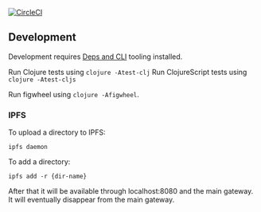 
[![CircleCI](https://img.shields.io/circleci/project/github/jeluard/pluto.svg)](https://circleci.com/gh/jeluard/pluto/tree/master)

## Development

Development requires [Deps and CLI](https://clojure.org/guides/getting_started) tooling installed.

Run Clojure tests using `clojure -Atest-clj`
Run ClojureScript tests using `clojure -Atest-cljs`

Run figwheel using `clojure -Afigwheel`.



### IPFS

To upload a directory to IPFS:

```
ipfs daemon
```

To add a directory:

`ipfs add -r {dir-name}`

After that it will be available through localhost:8080 and the main gateway.
It will eventually disappear from the main gateway.
